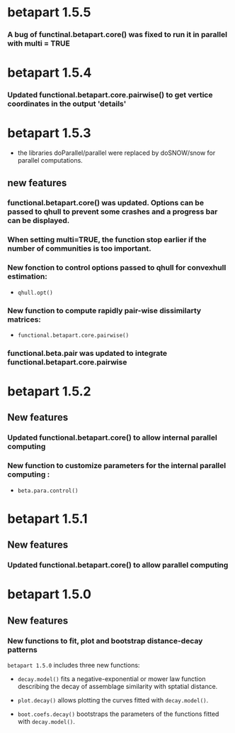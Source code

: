 # betapart 1.5.5

### A bug of functinal.betapart.core() was fixed to run it in parallel with multi = TRUE

# betapart 1.5.4

### Updated functional.betapart.core.pairwise() to get vertice coordinates in the output 'details'

# betapart 1.5.3

* the libraries doParallel/parallel were replaced by doSNOW/snow for parallel computations.

## new features
### functional.betapart.core() was updated. Options can be passed to qhull to prevent some crashes and a progress bar can be displayed.
### When setting multi=TRUE, the function stop earlier if the number of communities is too important.

### New fonction to control options passed to qhull for convexhull estimation:
* `qhull.opt()`

### New function to compute rapidly pair-wise dissimilarty matrices:
* `functional.betapart.core.pairwise()` 

### functional.beta.pair was updated to integrate functional.betapart.core.pairwise


# betapart 1.5.2

## New features

### Updated functional.betapart.core() to allow internal parallel computing
### New function to customize parameters for the internal parallel computing :
* `beta.para.control()`

# betapart 1.5.1

## New features

### Updated functional.betapart.core() to allow parallel computing


# betapart 1.5.0

## New features

### New functions to fit, plot and bootstrap distance-decay patterns

`betapart 1.5.0` includes three new functions:

* `decay.model()` fits a negative-exponential or mower law function describing the decay of assemblage similarity with sptatial distance.

* `plot.decay()` allows plotting the curves fitted with `decay.model()`.

* `boot.coefs.decay()` bootstraps the parameters of the functions fitted with `decay.model()`.

